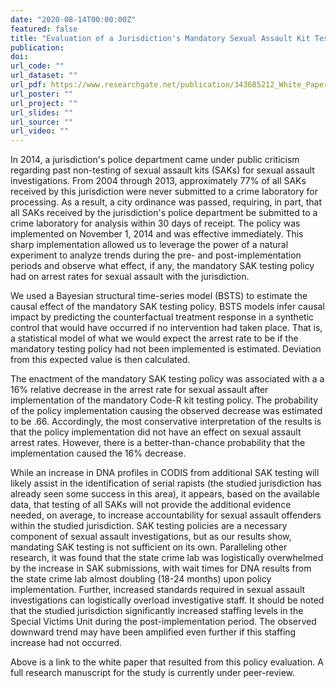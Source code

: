 ```yaml
---
date: "2020-08-14T00:00:00Z"
featured: false
title: "Evaluation of a Jurisdiction's Mandatory Sexual Assault Kit Testing Policy"
publication:
doi:
url_code: ""
url_dataset: ""
url_pdf: https://www.researchgate.net/publication/343685212_White_Paper_Sexual_Assault_Kit_SAK_Mandatory_Testing_Policy_Evaluation
url_poster: ""
url_project: ""
url_slides: ""
url_source: ""
url_video: ""
---
```


In 2014, a jurisdiction's police department came under public criticism regarding past non-testing of sexual assault kits (SAKs) for sexual assault investigations. From 2004 through 2013, approximately 77% of all SAKs received by this jurisdiction were never submitted to a crime laboratory for processing. As a result, a city ordinance was passed, requiring, in part, that all SAKs received by the jurisdiction's police department be submitted to a crime laboratory for analysis within 30 days of receipt. The policy was implemented on November 1, 2014 and was effective immediately. This sharp implementation allowed us to leverage the power of a natural experiment to analyze trends during the pre- and post-implementation periods and observe what effect, if any, the mandatory SAK testing policy had on arrest rates for sexual assault with the jurisdiction. 

We used a Bayesian structural time-series model (BSTS) to estimate the causal effect of the mandatory SAK testing policy. BSTS models infer causal impact by predicting the counterfactual treatment response in a synthetic control that would have occurred if no intervention had taken place. That is, a statistical model of what we would expect the arrest rate to be if the mandatory testing policy had not been implemented is estimated. Deviation from this expected value is then calculated.

The enactment of the mandatory SAK testing policy was associated with a a 16% relative decrease in the arrest rate for sexual assault after implementation of the mandatory Code-R kit testing policy. The probability of the policy implementation causing the observed decrease was estimated to be .66. Accordingly, the most conservative interpretation of the results is that the policy implementation did not have an effect on sexual assault arrest rates. However, there is a better-than-chance probability that the implementation caused the 16% decrease. 

While an increase in DNA profiles in CODIS from additional SAK testing will likely assist in the identification of serial rapists (the studied jurisdiction has already seen some success in this area), it appears, based on the available data, that testing of all SAKs will not provide the additional evidence needed, on average, to increase accountability for sexual assault offenders within the studied jurisdiction. SAK testing policies are a necessary component of sexual assault investigations, but as our results show, mandating SAK testing is not sufficient on its own. Paralleling other research, it was found that the state crime lab was logistically overwhelmed by the increase in SAK submissions, with wait times for DNA results from the state crime lab almost doubling (18-24 months) upon policy implementation. Further, increased standards required in sexual assault investigations can logistically overload investigative staff. It should be noted that the studied jurisdiction significantly increased staffing levels in the Special Victims Unit during the post-implementation period. The observed downward trend may have been amplified even further if this staffing increase had not occurred. 

Above is a link to the white paper that resulted from this policy evaluation. A full research manuscript for the study is currently under peer-review.